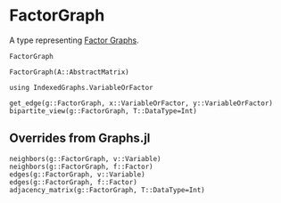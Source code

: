# FactorGraph

A type representing [Factor Graphs](https://en.wikipedia.org/wiki/Factor_graph).

```@docs
FactorGraph
```

```@docs
FactorGraph(A::AbstractMatrix)
```

```@meta
using IndexedGraphs.VariableOrFactor
```

```@docs
get_edge(g::FactorGraph, x::VariableOrFactor, y::VariableOrFactor)
bipartite_view(g::FactorGraph, T::DataType=Int)
```

## Overrides from Graphs.jl

```@docs
neighbors(g::FactorGraph, v::Variable)
neighbors(g::FactorGraph, f::Factor)
edges(g::FactorGraph, v::Variable)
edges(g::FactorGraph, f::Factor)
adjacency_matrix(g::FactorGraph, T::DataType=Int)
```